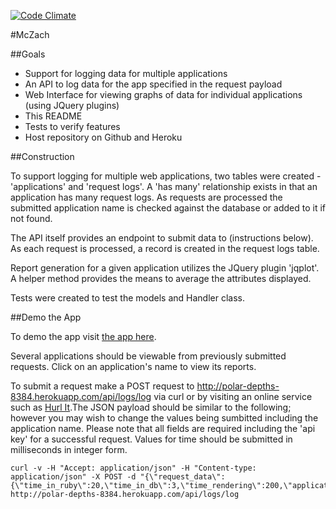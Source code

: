 [![Code Climate](https://codeclimate.com/github/wzcolon/mczach.png)](https://codeclimate.com/github/wzcolon/mczach)

#McZach

##Goals

- Support for logging data for multiple applications
- An API to log data for the app specified in the request payload
- Web Interface for viewing graphs of data for individual applications (using
  JQuery plugins)
- This README
- Tests to verify features
- Host repository on Github and Heroku

##Construction

To support logging for multiple web applications, two tables were created -
'applications' and 'request logs'. A 'has many' relationship exists in that an
application has many request logs. As requests are processed the submitted
application name is checked against the database or added to it if not found.

The API itself provides an endpoint to submit data to (instructions below). As
each request is processed, a record is created in the request logs table.

Report generation for a given application utilizes the JQuery plugin
'jqplot'. A helper method provides the means to average the attributes displayed.

Tests were created to test the models and Handler class.

##Demo the App

To demo the app visit [the app here](http://polar-depths-8384.herokuapp.com/).

Several applications should be viewable from previously submitted requests.
Click on an application's name to view its reports.

To submit a request make a POST request to http://polar-depths-8384.herokuapp.com/api/logs/log via curl or by visiting an online service such as [Hurl It](http://hurl.it/).The JSON payload should be similar to the following; however you may wish to change the values being sumbitted including the application name. Please note that all fields are required including the 'api key' for a successful request. Values for time should be submitted in milliseconds in integer form.

```
curl -v -H "Accept: application/json" -H "Content-type: application/json" -X POST -d "{\"request_data\":{\"time_in_ruby\":20,\"time_in_db\":3,\"time_rendering\":200,\"application_name\":\"SomeApp\"},\"api_key\":\"644721eedb95f223d45b4461a03ea1995e1ffe159d1a1dd3bcfbc89ed0222926\"}" http://polar-depths-8384.herokuapp.com/api/logs/log
````
